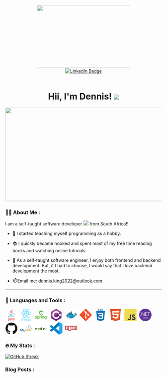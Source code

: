 <div id="header" align="center">
  <img src="https://media.giphy.com/media/1eEH7dQ2xwN95RwGQf/giphy.gif" width="300" height="200"/>
<div id="badges" align="center">
  <a href="https://www.linkedin.com/in/dennisking2022/">
    <img src="https://img.shields.io/badge/LinkedIn-blue?style=for-the-badge&logo=linkedin&logoColor=white" alt="LinkedIn Badge"/>
  </a>
</div>
<img src="https://komarev.com/ghpvc/?username=dns-king&style=flat-square&color=blue" alt=""/>
<h1>
  Hii, I'm Dennis!
  <img src="https://media.giphy.com/media/hvRJCLFzcasrR4ia7z/giphy.gif" width="30px"/>
</h1>
</div>
<div align="center">
  <img src="https://media.giphy.com/media/xVImin7ZL8ySpVTUll/giphy.gif" width="600" height="300"/>
</div>

### :man_technologist: About Me :
I am a self-taught software developer <img src="https://media.giphy.com/media/WUlplcMpOCEmTGBtBW/giphy.gif" width="30"> from South Africa!!

- :telescope: I started teaching myself programming as a hobby.

- :books: I quickly became hooked and spent most of my free time reading books and watching online tutorials.

- :open_file_folder: As a self-taught software engineer, I enjoy both frontend and backend development. But, if I had to choose, I would say that I love backend development the most.

- :mailbox:Email me: dennis.king2022@outlook.com

<hr />

### :hammer: Languages and Tools :
<div>
  <img src="https://github.com/devicons/devicon/blob/master/icons/java/java-original-wordmark.svg" title="Java" alt="Java" width="40" height="40"/>&nbsp;
  <img src="https://github.com/devicons/devicon/blob/master/icons/react/react-original-wordmark.svg" title="React" alt="React" width="40" height="40"/>&nbsp;
  <img src="https://github.com/devicons/devicon/blob/master/icons/spring/spring-original-wordmark.svg" title="Spring" alt="Spring" width="40" height="40"/>&nbsp;
  <img src="https://github.com/devicons/devicon/blob/master/icons/csharp/csharp-original.svg" title="Material UI" alt="Material UI" width="40" height="40"/>&nbsp;
  <img src="https://github.com/devicons/devicon/blob/master/icons/docker/docker-original.svg" title="Flutter" alt="Flutter" width="40" height="40"/>&nbsp;
  <img src="https://github.com/devicons/devicon/blob/master/icons/git/git-original.svg" title="Redux" alt="Redux " width="40" height="40"/>&nbsp;
  <img src="https://github.com/devicons/devicon/blob/master/icons/css3/css3-plain-wordmark.svg"  title="CSS3" alt="CSS" width="40" height="40"/>&nbsp;
  <img src="https://github.com/devicons/devicon/blob/master/icons/html5/html5-original.svg" title="HTML5" alt="HTML" width="40" height="40"/>&nbsp;
  <img src="https://github.com/devicons/devicon/blob/master/icons/javascript/javascript-original.svg" title="JavaScript" alt="JavaScript" width="40" height="40"/>&nbsp;
  <img src="https://github.com/devicons/devicon/blob/master/icons/dotnetcore/dotnetcore-original.svg" title="Firebase" alt="Firebase" width="40" height="40"/>&nbsp;
  <img src="https://github.com/devicons/devicon/blob/master/icons/github/github-original.svg" title="Gatsby"  alt="Gatsby" width="40" height="40"/>&nbsp;
  <img src="https://github.com/devicons/devicon/blob/master/icons/mysql/mysql-original-wordmark.svg" title="MySQL"  alt="MySQL" width="40" height="40"/>&nbsp;
  <img src="https://github.com/devicons/devicon/blob/master/icons/nodejs/nodejs-original-wordmark.svg" title="NodeJS" alt="NodeJS" width="40" height="40"/>&nbsp;
  <img src="https://github.com/devicons/devicon/blob/master/icons/vscode/vscode-original.svg" title="AWS" alt="AWS" width="40" height="40"/>&nbsp;
  <img src="https://github.com/devicons/devicon/blob/master/icons/npm/npm-original-wordmark.svg" title="Git" **alt="Git" width="40" height="40"/>
</div>

### :fire: My Stats :

[![GitHub Streak](http://github-readme-streak-stats.herokuapp.com?user=dns-king&theme=dark&background=000000)](https://git.io/streak-stats)

### Blog Posts :

<!-- BLOG-POST-LIST:START -->
<!-- BLOG-POST-LIST:END -->



<!--
https://media.giphy.com/media/xVImin7ZL8ySpVTUll/giphy.gif
https://media.giphy.com/media/BdwcUiwMX5wNq/giphy.gif
One unique aspect of my journey to becoming a self-taught software engineer is that I didn't initially plan to pursue a career in technology. I thought I'd be a soccer star.
However, I've always had a natural curiosity and passion for technology, and I started teaching myself programming as a hobby.
I quickly became hooked and spent most of my free time reading books and watching online tutorials.
Eventually, I realized that I was much more passionate about programming than I originally thought and decided to make a career change, took a huge leap of faith but I'm glad I'm still doing work that I love.

As a self-taught software engineer, I enjoy both frontend and backend development. But, if I had to choose, I would say that I love backend development the most. I appreciate the fact that back-end development is less visually oriented than frontend development. While frontend development requires a strong sense of design and aesthetics, and as we all know backend development is more focused on functionality and performance. This has allowed me to really dive deep into the code and solve problems without getting distracted by visual design elements. So yeah, I just prefer backend stuff, despite the challenges that come with it I feel it's highly rewarding!

- 📫 How to reach me: dennis.king2022@outlook.com
**dns-king/dns-king** is a ✨ _special_ ✨ repository because its `README.md` (this file) appears on your GitHub profile.

Here are some ideas to get you started:

- 🔭 I’m currently working on ...
- 🌱 I’m currently learning ...
- 👯 I’m looking to collaborate on ...
- 🤔 I’m looking for help with ...
- 💬 Ask me about ...
- 😄 Pronouns: ...
- ⚡ Fun fact: ...
-->

